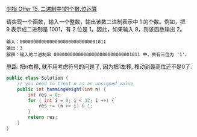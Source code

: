 [剑指 Offer 15. 二进制中1的个数.位运算](https://leetcode-cn.com/problems/er-jin-zhi-zhong-1de-ge-shu-lcof//)

请实现一个函数，输入一个整数，输出该数二进制表示中 1 的个数。例如，把 9 表示成二进制是 1001，有 2 位是 1。因此，如果输入 9，则该函数输出 2。

```text
输入：00000000000000000000000000001011
输出：3
解释：输入的二进制串 00000000000000000000000000001011 中，共有三位为 '1'。
```

思路: 
把n右移, 就不用考虑符号的问题了, 因为把1左移, 移动到最高位还不是0了.

```java
public class Solution {
    // you need to treat n as an unsigned value
    public int hammingWeight(int n) {
        int res = 0;
        for ( int i = 0; i < 32; i ++) {
            res += (n >> i) & 1;
        }
        return res;
    }
}
```